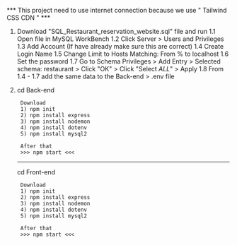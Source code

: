 *** This project need to use internet connection because we use " Tailwind CSS CDN " ***

1) Download "SQL_Restaurant_reservation_website.sql" file and run
    1.1 Open file in MySQL WorkBench
    1.2 Click Server > Users and Privileges
    1.3 Add Account (If have already make sure this are correct)
    1.4 Create Login Name
    1.5 Change Limit to Hosts Matching: From % to localhost
    1.6 Set the password
    1.7 Go to Schema Privileges > Add Entry > Selected schema: restaurant > Click "OK" >  Click "Select *ALL*" > Apply
    1.8 From 1.4 - 1.7 add the same data to the Back-end > .env file

2) cd Back-end

        Download
        1) npm init
        2) npm install express
        3) npm install nodemon
        4) npm install dotenv
        5) npm install mysql2

        After that
        >>> npm start <<<

    --------------------------------------------

    cd Front-end

        Download
        1) npm init
        2) npm install express
        3) npm install nodemon
        4) npm install dotenv
        5) npm install mysql2

        After that
        >>> npm start <<<


